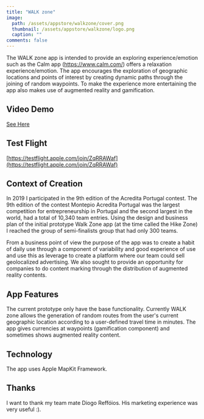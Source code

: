 ```yaml
---
title: "WALK zone"
image:
  path: /assets/appstore/walkzone/cover.png
  thumbnail: /assets/appstore/walkzone/logo.png
  caption: ""
comments: false
---
```


The WALK zone app is intended to provide an exploring experience/emotion such as the Calm app (https://www.calm.com/) offers a relaxation experience/emotion.
The app encourages the exploration of geographic locations and points of interest by creating dynamic paths through the joining of random waypoints.
To make the experience more entertaining the app also makes use of augmented reality and gamification.

## Video Demo
[See Here](https://youtu.be/dtkChb0Sy-o)

## Test Flight

[https://testflight.apple.com/join/ZqRRAWaf](https://testflight.apple.com/join/ZqRRAWaf)

## Context of Creation

In 2019 I participated in the 9th edition of the Acredita Portugal contest.
The 9th edition of the contest Montepio Acredita Portugal was the largest competition for entrepreneurship in Portugal
and the second largest in the world, had a total of 10,340 team entries.
Using the design and business plan of the initial prototype Walk Zone app (at the time called the Hike Zone) I reached the group of semi-finalists group that had only 300 teams.

From a business point of view the purpose of the app was to create a habit of daily use through a component of variability and good experience of use and use this as leverage to create a platform where our team could sell geolocalized advertising.
We also sought to provide an opportunity for companies to do content marking through the distribution of augmented reality contents.

## App Features

The current prototype only have the base functionality.
Currently WALK zone allows the generation of random routes from the user's current geographic location according to a user-defined travel time in minutes.
The app gives currencies at waypoints (gamification component) and sometimes shows augmented reality content.

## Technology

The app uses Apple MapKit Framework.


## Thanks

I want to thank my team mate Diogo Reffóios. His marketing experience was very useful :).
